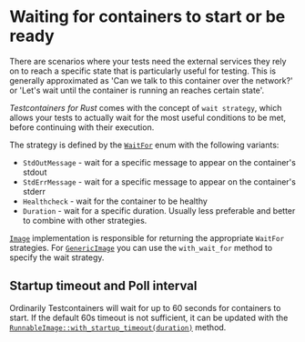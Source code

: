 # Waiting for containers to start or be ready

There are scenarios where your tests need the external services they rely on to reach a specific state that is particularly useful for testing. This is generally approximated as 'Can we talk to this container over the network?' or 'Let's wait until the container is running an reaches certain state'.

_Testcontainers for
Rust_ comes with the concept of `wait strategy`, which allows your tests to actually wait for
the most useful conditions to be met, before continuing with their execution.

The strategy is defined by the [`WaitFor`] enum with the following variants:

* `StdOutMessage` - wait for a specific message to appear on the container's stdout
* `StdErrMessage` - wait for a specific message to appear on the container's stderr
* `Healthcheck` - wait for the container to be healthy
* `Duration` - wait for a specific duration. Usually less preferable and better to combine with other strategies.

[`Image`] implementation is responsible for returning the appropriate `WaitFor` strategies.
For [`GenericImage`] you can use the `with_wait_for` method to specify the wait strategy.

## Startup timeout and Poll interval

Ordinarily Testcontainers will wait for up to 60 seconds for containers to start.
If the default 60s timeout is not sufficient, it can be updated with the
[`RunnableImage::with_startup_timeout(duration)`] method.


[`RunnableImage::with_startup_timeout(duration)`]: https://docs.rs/testcontainers/0.17.0/testcontainers/core/struct.RunnableImage.html#method.with_startup_timeout

[`Image`]: https://docs.rs/testcontainers/0.17.0/testcontainers/core/trait.Image.html

[`WaitFor`]: https://docs.rs/testcontainers/0.17.0/testcontainers/core/enum.WaitFor.html

[`GenericImage`]: https://docs.rs/testcontainers/0.17.0/testcontainers/struct.GenericImage.html